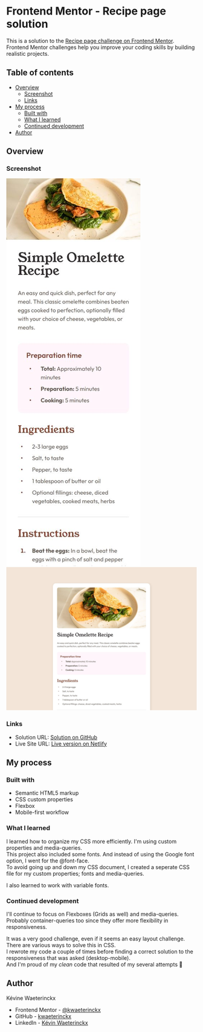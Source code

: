 # Frontend Mentor - Recipe page solution

This is a solution to the [Recipe page challenge on Frontend Mentor](https://www.frontendmentor.io/challenges/recipe-page-KiTsR8QQKm). Frontend Mentor challenges help you improve your coding skills by building realistic projects. 

## Table of contents

- [Overview](#overview)
  - [Screenshot](#screenshot)
  - [Links](#links)
- [My process](#my-process)
  - [Built with](#built-with)
  - [What I learned](#what-i-learned)
  - [Continued development](#continued-development)
- [Author](#author)

## Overview

### Screenshot

![](./screenshots/mobile-version.jpg)
![](./screenshots/desktop-version.jpg)


### Links

- Solution URL: [Solution on GitHub](https://github.com/kwaeterinckx/FrontendMentorChallenge-RecipePage)
- Live Site URL: [Live version on Netlify](https://celebrated-sherbet-e36f79.netlify.app/)

## My process

### Built with

- Semantic HTML5 markup
- CSS custom properties
- Flexbox
- Mobile-first workflow

### What I learned

I learned how to organize my CSS more efficiently. I'm using custom properties and media-queries.  
This project also included some fonts. And instead of using the Google font option, I went for the @font-face.  
To avoid going up and down my CSS document, I created a seperate CSS file for my custom properties; fonts and media-queries.

I also learned to work with variable fonts.

### Continued development

I'll continue to focus on Flexboxes (Grids as well) and media-queries.  
Probably container-queries too since they offer more flexibility in responsiveness.

It was a very good challenge, even if it seems an easy layout challenge. There are various ways to solve this in CSS.  
I rewrote my code a couple of times before finding a correct solution to the responsiveness that was asked (desktop-mobile).  
And I'm proud of my *clean* code that resulted of my several attempts 🦚

## Author

Kévine Waeterinckx

- Frontend Mentor - [@kwaeterinckx](https://www.frontendmentor.io/profile/kwaeterinckx)
- GitHub - [kwaeterinckx](https://github.com/kwaeterinckx)
- LinkedIn - [Kévin Waeterinckx](https://www.linkedin.com/in/kévin-waeterinckx-58256518a)

